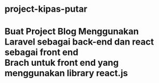 # project-kipas-putar
Buat Project Blog Menggunakan Laravel sebagai back-end dan react sebagai front end
<br>
Brach untuk front end yang menggunakan library react.js
=======


